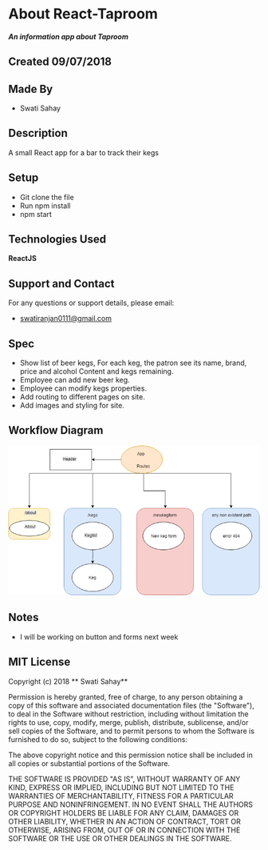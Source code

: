 # About React-Taproom
##### An information app about Taproom

## Created 09/07/2018

## Made By
  * Swati Sahay

## Description
 A small React app for a bar to track their kegs

## Setup

  * Git clone the file  
  * Run npm install  
  * npm start

## Technologies Used

  **ReactJS**

## Support and Contact

For any questions or support details, please email:
  * swatiranjan0111@gmail.com


## Spec

* Show list of beer kegs, For each keg, the patron see its name, brand, price and alcohol Content and kegs remaining.
* Employee can add new beer keg.
* Employee can modify kegs properties.
* Add routing to different pages on site.  
* Add images and styling for site.

## Workflow Diagram
![](src/assets/images/kegrouting.png)

## Notes
* I will be working on button and forms next week

## MIT License

Copyright (c) 2018 ** Swati Sahay**

Permission is hereby granted, free of charge, to any person obtaining a copy
of this software and associated documentation files (the "Software"), to deal
in the Software without restriction, including without limitation the rights
to use, copy, modify, merge, publish, distribute, sublicense, and/or sell
copies of the Software, and to permit persons to whom the Software is
furnished to do so, subject to the following conditions:

The above copyright notice and this permission notice shall be included in all
copies or substantial portions of the Software.

THE SOFTWARE IS PROVIDED "AS IS", WITHOUT WARRANTY OF ANY KIND, EXPRESS OR
IMPLIED, INCLUDING BUT NOT LIMITED TO THE WARRANTIES OF MERCHANTABILITY,
FITNESS FOR A PARTICULAR PURPOSE AND NONINFRINGEMENT. IN NO EVENT SHALL THE
AUTHORS OR COPYRIGHT HOLDERS BE LIABLE FOR ANY CLAIM, DAMAGES OR OTHER
LIABILITY, WHETHER IN AN ACTION OF CONTRACT, TORT OR OTHERWISE, ARISING FROM,
OUT OF OR IN CONNECTION WITH THE SOFTWARE OR THE USE OR OTHER DEALINGS IN THE
SOFTWARE.
